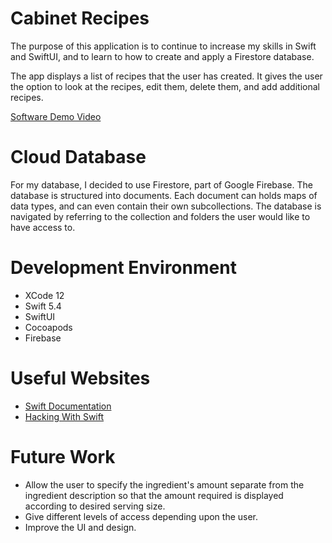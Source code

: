 # Cabinet Recipes

The purpose of this application is to continue to increase my skills in Swift and SwiftUI, and to learn to how to create and apply a Firestore database.

The app displays a list of recipes that the user has created. It gives the user the option to look at the recipes, edit them, delete them, and add additional recipes.

[Software Demo Video](https://youtu.be/CwOi1-teah4)

# Cloud Database

For my database, I decided to use Firestore, part of Google Firebase. The database is structured into documents. Each document can holds maps of data types, and can even contain their own subcollections. The database is navigated by referring to the collection and folders the user would like to have access to.

# Development Environment

* XCode 12
* Swift 5.4
* SwiftUI
* Cocoapods
* Firebase

# Useful Websites

* [Swift Documentation](https://swift.org/documentation/)
* [Hacking With Swift](https://www.hackingwithswift.com)

# Future Work

* Allow the user to specify the ingredient's amount separate from the ingredient description so that the amount required is displayed according to desired serving size.
* Give different levels of access depending upon the user.
* Improve the UI and design.
